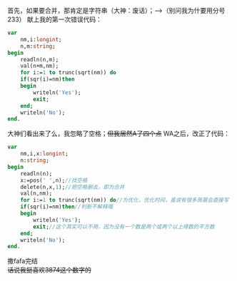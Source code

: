首先，如果要合并，那肯定是字符串（大神：废话）；-->（别问我为什要用分号233）
献上我的第一次错误代码：
```pascal
var
    nm,i:longint;
    n,m:string;
begin
    readln(n,m);
    val(n+m,nm);
    for i:=1 to trunc(sqrt(nm)) do
    if(sqr(i)=nm)then
    begin
        writeln('Yes');
        exit;
    end;
    writeln('No'); 
end.

```
大神们看出来了么，我忽略了空格；~~但我居然A了四个点~~
WA之后，改正了代码：
```pascal
var
    nm,i,x:longint;
    n:string;
begin
    readln(n);
    x:=pos(' ',n);//找空格
    delete(n,x,1);//把空格删去，即为合并
    val(n,nm);
    for i:=1 to trunc(sqrt(nm)) do//为优化，优化时间，虽说有很多蒟蒻会直接写（毕竟...你见过除一以外的数的平方等于这个数么）
    if(sqr(i)=nm)then//判断不解释哦
    begin
        writeln('Yes');
        exit;//这个其实可以不用，因为没有一个数是两个或两个以上得数的平方数
    end;
    writeln('No');
end.

```
撒fafa完结   
~~话说我挺喜欢3874这个数字的~~